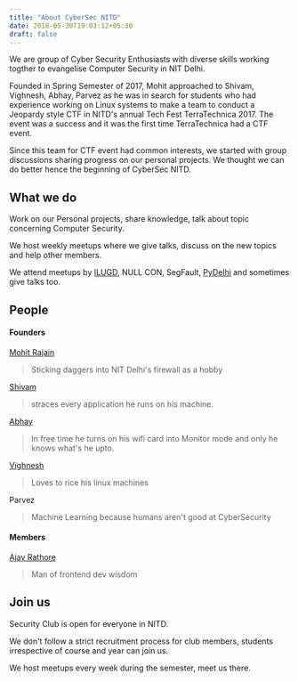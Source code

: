 ```yaml
---
title: "About CyberSec NITD"
date: 2018-05-30T19:03:12+05:30
draft: false 
---
```


We are group of Cyber Security Enthusiasts with diverse skills working togther to evangelise Computer Security in NIT Delhi.

Founded in Spring Semester of 2017, Mohit approached to Shivam, Vighnesh, Abhay, Parvez as he was in search for students who had experience working on Linux systems to make a team to conduct a Jeopardy style CTF in NITD's annual Tech Fest TerraTechnica 2017. 
The event was a success and it was the first time TerraTechnica had a CTF event. 

Since this team for CTF event had common interests, we started with group discussions sharing progress on our personal projects. We thought we can do better hence the beginning of CyberSec NITD.

## What we do

Work on our Personal projects, share knowledge, talk about topic concerning Computer Security.

We host weekly meetups where we give talks, discuss on the new topics and help other members.

We attend meetups by [ILUGD](http://ilugd.github.io/), NULL CON, SegFault, [PyDelhi](http://pydelhi.org/) and sometimes give talks too.

## People



#### Founders
[Mohit Rajain](https://github.com/mohitrajain/)

> Sticking daggers into NIT Delhi's firewall as a hobby

[Shivam](https://github.com/DeadlyHollows)

> straces every application he runs on his machine.

[Abhay](https://github.com/abhaysingh1998)

> In free time he turns on his wifi card into Monitor mode
> and only he knows what's he upto.

[Vighnesh](https://github.com/Boot-Error/)

> Loves to rice his linux machines

Parvez

> Machine Learning because humans aren't good at CyberSecurity

#### Members

[Ajay Rathore](https://github.com/dSecret/)

> Man of frontend dev wisdom


## Join us

Security Club is open for everyone in NITD.

We don't follow a strict recruitment process for club members, students irrespective of course and year can join us.

We host meetups every week during the semester, meet us there.
